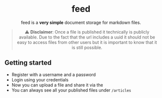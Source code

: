<!-- markdownlint-configure-file {
  "MD013": {
    "code_blocks": false,
    "tables": false
  },
  "MD033": false,
  "MD041": false
} -->

<div align="center">

# feed

feed is a **very simple** document storage for markdown files.

> :warning: **Disclaimer**: Once a file is published it technically is publicly available. Due to the fact that the url includes a uuid it should not be easy to access files from other users but it is important to know that it is still possible.

</div>

## Getting started
* Register with a username and a password
* Login using your credentials
* Now you can upload a file and share it via the
* You can always see all your published files under `/articles`

